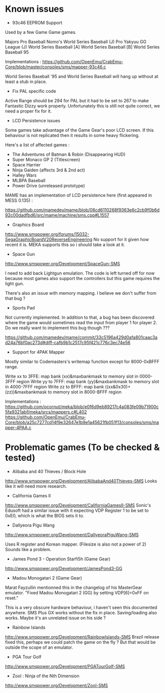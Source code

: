 Known issues
=============

-  93c46 EEPROM Support

Used by a few Game Game games.

Majors Pro Baseball
Nomo's World Series Baseball (J)
Pro Yakyuu GG League (J)
World Series Baseball [A]
World Series Baseball [B]
World Series Baseball 95

Implementations :
https://github.com/OpenEmu/CrabEmu-Core/blob/master/consoles/sms/mapper-93c46.c

World Series Baseball '95 and World Series Baseball will hang up without at least a stub in place.

-  Fix PAL specific code

Active Range should be 294 for PAL but it had to be set to 267 to make Fantastic Dizzy work properly.
Unfortunately this is still not quite correct, we need a proper fix for it.

- LCD Persistence issues

Some games take advantage of the Game Gear's poor LCD screen.
If this behaviour is not replicated then it results in some heavy flickering.

Here's a list of affected games :

-  The Adventures of Batman & Robin (Disappearing HUD)
-  Super Monaco GP 2 (Titlescreen)
-  Space Harrier
-  Ninja Gaiden (affects 3rd & 2nd act)
-  Halley Wars
-  MLBPA Baseball
-  Power Drive (unreleased prototype)

MAME has an implementation of LCD persistence here (first appeared in MESS 0.135) :

https://github.com/mamedev/mame/blob/08cd6110268f9363e6c2cb9f0b6d92c00dadfbd6/src/mame/machine/sms.cpp#L1557

-  Graphics Board

http://www.smspower.org/forums/15032-SegaGraphicBoardV20ReverseEngineering
No support for it given how recent it is. MEKA supports this so i should take a look at it.

-  Space Gun

http://www.smspower.org/Development/SpaceGun-SMS

I need to add back Lightgun emulation.
The code is left turned off for now because most games also support the controllers but this game requires the light gun.

There's also an issue with memory mapping. I believe we don't suffer from that bug ?

-  Sports Pad

Not currently implemented.
In addition to that, a bug has been discovered where the game would sometimes read the input from player 1 for player 2.
Do we really want to implement this bug though ???

https://github.com/mamedev/mame/commit/33c5196a429d0afa801caac3ad24a76bf0ac273d#diff-cafb9b1c2517c95f421c776c3ec74e56

-  Support for 4PAK Mapper

Mostly similar to Codemasters's writemap function except for 8000-0xBFFF range.

Write xx to 3FFE: map bank (xx)&maxbankmask to memory slot in 0000-3FFF region
Write yy to 7FFF: map bank (yy)&maxbankmask to memory slot in 4000-7FFF region
Write zz to BFFF: map bank ((xx&0x30)+(zz))&maxbankmask to memory slot in 8000-BFFF region

Implementations :
https://github.com/ocornut/meka/blob/e0f6d9eb89217c4a083fe09b71900c5fa9321abf/meka/srcs/mappers.c#L402
https://github.com/OpenEmu/CrabEmu-Core/blob/a25c7277cd14f9e32647e1b9e1a45621fb051f13/consoles/sms/mapper-4PAA.c


Problematic games (To be checked & tested)
=================================

-   Alibaba and 40 Thieves / Block Hole 

http://www.smspower.org/Development/AlibabaAnd40Thieves-SMS
Looks like it will need more research.

-  California Games II

http://www.smspower.org/Development/CaliforniaGamesII-SMS
Sonic's Edusoft had a similar issue with it expecting VDP Register 1 to be set to 0xE0, which is what the BIOS sets it to.

-  Dallyeora Pigu Wang

http://www.smspower.org/Development/DallyeoraPiguWang-SMS

Uses R register and Korean mapper. (Filesize is also not a power of 2)
Sounds like a problem.

-  James Pond 3 - Operation Starfi5h (Game Gear)

http://www.smspower.org/Development/JamesPond3-GG

- Madou Monogatari 2 (Game Gear)

Marat Fayzullin mentionned this in the changelog of his MasterGear emulator.
"Fixed Madou Monogatari 2 (GG) by setting VDP[6]=0xFF on reset."

This is a very obscure hardware behaviour, i haven't seen this documented anywhere.
SMS Plus GX works without the fix in place. Saving/loading also works.
Maybe it's an unrelated issue on his side ?

-  Rainbow Islands

http://www.smspower.org/Development/RainbowIslands-SMS
Brazil release fixed this, perhaps we could patch the game on the fly ?
But that would be outside the scope of an emulator.

-  PGA Tour Golf

http://www.smspower.org/Development/PGATourGolf-SMS

-  Zool : Ninja of the Nth Dimension

http://www.smspower.org/Development/Zool-SMS
